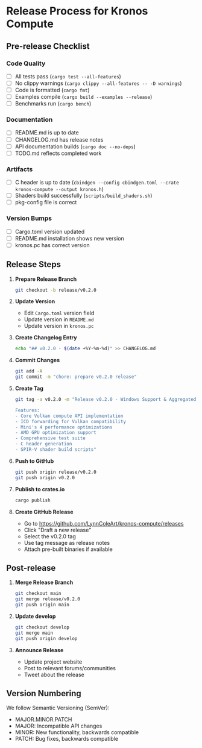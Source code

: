 # Release Process for Kronos Compute

## Pre-release Checklist

### Code Quality
- [ ] All tests pass (`cargo test --all-features`)
- [ ] No clippy warnings (`cargo clippy --all-features -- -D warnings`)
- [ ] Code is formatted (`cargo fmt`)
- [ ] Examples compile (`cargo build --examples --release`)
- [ ] Benchmarks run (`cargo bench`)

### Documentation
- [ ] README.md is up to date
- [ ] CHANGELOG.md has release notes
- [ ] API documentation builds (`cargo doc --no-deps`)
- [ ] TODO.md reflects completed work

### Artifacts
- [ ] C header is up to date (`cbindgen --config cbindgen.toml --crate kronos-compute --output kronos.h`)
- [ ] Shaders build successfully (`scripts/build_shaders.sh`)
- [ ] pkg-config file is correct

### Version Bumps
- [ ] Cargo.toml version updated
- [ ] README.md installation shows new version
- [ ] kronos.pc has correct version

## Release Steps

1. **Prepare Release Branch**
   ```bash
   git checkout -b release/v0.2.0
   ```

2. **Update Version**
   - Edit `Cargo.toml` version field
   - Update version in `README.md`
   - Update version in `kronos.pc`

3. **Create Changelog Entry**
   ```bash
   echo "## v0.2.0 - $(date +%Y-%m-%d)" >> CHANGELOG.md
   ```

4. **Commit Changes**
   ```bash
   git add -A
   git commit -m "chore: prepare v0.2.0 release"
   ```

5. **Create Tag**
   ```bash
   git tag -a v0.2.0 -m "Release v0.2.0 - Windows Support & Aggregated ICD Mode

   Features:
   - Core Vulkan compute API implementation
   - ICD forwarding for Vulkan compatibility
   - Mini's 4 performance optimizations
   - AMD GPU optimization support
   - Comprehensive test suite
   - C header generation
   - SPIR-V shader build scripts"
   ```

6. **Push to GitHub**
   ```bash
   git push origin release/v0.2.0
   git push origin v0.2.0
   ```

7. **Publish to crates.io**
   ```bash
   cargo publish
   ```

8. **Create GitHub Release**
   - Go to https://github.com/LynnColeArt/kronos-compute/releases
   - Click "Draft a new release"
   - Select the v0.2.0 tag
   - Use tag message as release notes
   - Attach pre-built binaries if available

## Post-release

1. **Merge Release Branch**
   ```bash
   git checkout main
   git merge release/v0.2.0
   git push origin main
   ```

2. **Update develop**
   ```bash
   git checkout develop
   git merge main
   git push origin develop
   ```

3. **Announce Release**
   - Update project website
   - Post to relevant forums/communities
   - Tweet about the release

## Version Numbering

We follow Semantic Versioning (SemVer):
- MAJOR.MINOR.PATCH
- MAJOR: Incompatible API changes
- MINOR: New functionality, backwards compatible
- PATCH: Bug fixes, backwards compatible